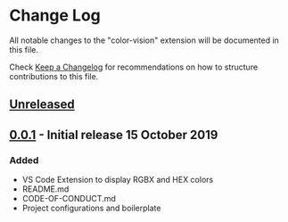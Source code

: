# Change Log

All notable changes to the "color-vision" extension will be documented in this file.

Check [Keep a Changelog](http://keepachangelog.com/) for recommendations on how to structure contributions to this file.

## [Unreleased]

## [0.0.1] - Initial release 15 October 2019

### Added

- VS Code Extension to display RGBX and HEX colors
- README.md
- CODE-OF-CONDUCT.md
- Project configurations and boilerplate

[Unreleased]: https://www.github.com/SgiobairOg/color-vision/compare/v0.0.1...HEAD
[0.0.1]: https://www.github.com/SgiobairOg/color-vision/releases/tag/v0.0.1

